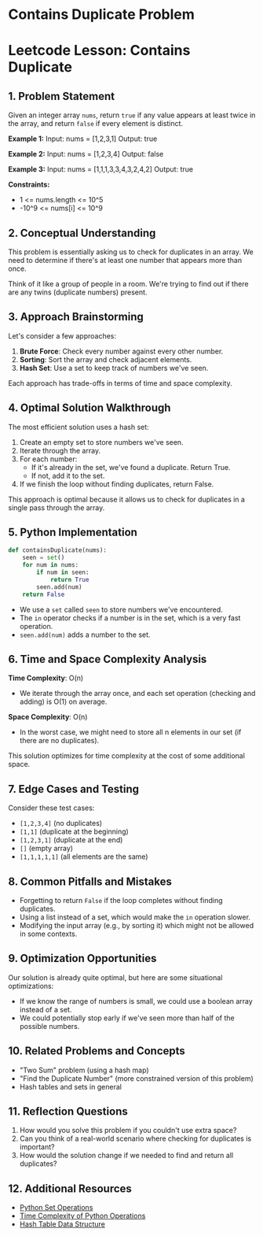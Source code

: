 # Contains Duplicate Problem

# Leetcode Lesson: Contains Duplicate

## 1. Problem Statement

Given an integer array `nums`, return `true` if any value appears at least twice in the array, and return `false` if every element is distinct.

**Example 1:**
Input: nums = [1,2,3,1]
Output: true

**Example 2:**
Input: nums = [1,2,3,4]
Output: false

**Example 3:**
Input: nums = [1,1,1,3,3,4,3,2,4,2]
Output: true

**Constraints:**
- 1 <= nums.length <= 10^5
- -10^9 <= nums[i] <= 10^9

## 2. Conceptual Understanding

This problem is essentially asking us to check for duplicates in an array. We need to determine if there's at least one number that appears more than once. 

Think of it like a group of people in a room. We're trying to find out if there are any twins (duplicate numbers) present.

## 3. Approach Brainstorming

Let's consider a few approaches:
1. **Brute Force**: Check every number against every other number.
2. **Sorting**: Sort the array and check adjacent elements.
3. **Hash Set**: Use a set to keep track of numbers we've seen.

Each approach has trade-offs in terms of time and space complexity.

## 4. Optimal Solution Walkthrough

The most efficient solution uses a hash set:

1. Create an empty set to store numbers we've seen.
2. Iterate through the array.
3. For each number:
   - If it's already in the set, we've found a duplicate. Return True.
   - If not, add it to the set.
4. If we finish the loop without finding duplicates, return False.

This approach is optimal because it allows us to check for duplicates in a single pass through the array.

## 5. Python Implementation

```python
def containsDuplicate(nums):
    seen = set()
    for num in nums:
        if num in seen:
            return True
        seen.add(num)
    return False
```

- We use a `set` called `seen` to store numbers we've encountered.
- The `in` operator checks if a number is in the set, which is a very fast operation.
- `seen.add(num)` adds a number to the set.

## 6. Time and Space Complexity Analysis

**Time Complexity**: O(n)
- We iterate through the array once, and each set operation (checking and adding) is O(1) on average.

**Space Complexity**: O(n)
- In the worst case, we might need to store all n elements in our set (if there are no duplicates).

This solution optimizes for time complexity at the cost of some additional space.

## 7. Edge Cases and Testing

Consider these test cases:
- `[1,2,3,4]` (no duplicates)
- `[1,1]` (duplicate at the beginning)
- `[1,2,3,1]` (duplicate at the end)
- `[]` (empty array)
- `[1,1,1,1,1]` (all elements are the same)

## 8. Common Pitfalls and Mistakes

- Forgetting to return `False` if the loop completes without finding duplicates.
- Using a list instead of a set, which would make the `in` operation slower.
- Modifying the input array (e.g., by sorting it) which might not be allowed in some contexts.

## 9. Optimization Opportunities

Our solution is already quite optimal, but here are some situational optimizations:
- If we know the range of numbers is small, we could use a boolean array instead of a set.
- We could potentially stop early if we've seen more than half of the possible numbers.

## 10. Related Problems and Concepts

- "Two Sum" problem (using a hash map)
- "Find the Duplicate Number" (more constrained version of this problem)
- Hash tables and sets in general

## 11. Reflection Questions

1. How would you solve this problem if you couldn't use extra space?
2. Can you think of a real-world scenario where checking for duplicates is important?
3. How would the solution change if we needed to find and return all duplicates?

## 12. Additional Resources

- [Python Set Operations](https://docs.python.org/3/library/stdtypes.html#set-types-set-frozenset)
- [Time Complexity of Python Operations](https://wiki.python.org/moin/TimeComplexity)
- [Hash Table Data Structure](https://en.wikipedia.org/wiki/Hash_table)
